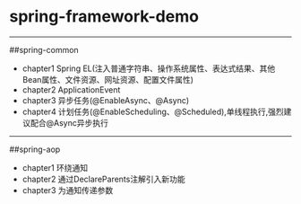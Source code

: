 # spring-framework-demo

***
##spring-common
* chapter1 Spring EL(注入普通字符串、操作系统属性、表达式结果、其他Bean属性、文件资源、网址资源、配置文件属性)
* chapter2 ApplicationEvent
* chapter3 异步任务(@EnableAsync、@Async)
* chapter4 计划任务(@EnableScheduling、@Scheduled),单线程执行,强烈建议配合@Async异步执行

***
##spring-aop
* chapter1 环绕通知
* chapter2 通过DeclareParents注解引入新功能
* chapter3 为通知传递参数



